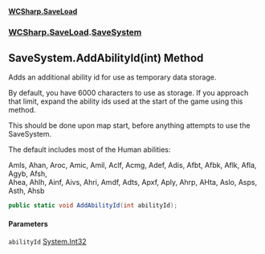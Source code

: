 #### [WCSharp.SaveLoad](README.md 'README')
### [WCSharp.SaveLoad](WCSharp.SaveLoad.md 'WCSharp.SaveLoad').[SaveSystem](WCSharp.SaveLoad.SaveSystem.md 'WCSharp.SaveLoad.SaveSystem')

## SaveSystem.AddAbilityId(int) Method

Adds an additional ability id for use as temporary data storage.  
  
By default, you have 6000 characters to use as storage. If you approach that limit, expand the ability ids used at the start of the game using this method.  
  
This should be done upon map start, before anything attempts to use the SaveSystem.  
  
The default includes most of the Human abilities:  
  
Amls, Ahan, Aroc, Amic, Amil, Aclf, Acmg, Adef, Adis, Afbt, Afbk, Aflk, Afla, Agyb, Afsh,  
            Ahea, Ahlh, Ainf, Aivs, Ahri, Amdf, Adts, Apxf, Aply, Ahrp, AHta, Aslo, Asps, Asth, Ahsb

```csharp
public static void AddAbilityId(int abilityId);
```
#### Parameters

<a name='WCSharp.SaveLoad.SaveSystem.AddAbilityId(int).abilityId'></a>

`abilityId` [System.Int32](https://docs.microsoft.com/en-us/dotnet/api/System.Int32 'System.Int32')